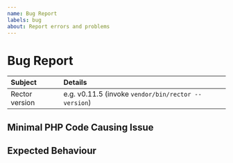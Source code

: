 ```yaml
---
name: Bug Report
labels: bug
about: Report errors and problems
---
```


# Bug Report

<!-- First, thank you for reporting a bug. That takes time and we appreciate that! -->

| Subject        | Details                                                         |
| :------------- | :---------------------------------------------------------------|
| Rector version | e.g. v0.11.5 (invoke `vendor/bin/rector --version`)             |

<!-- Please describe your problem here. -->

## Minimal PHP Code Causing Issue

<!-- Reproduce the issue using https://getrector.org/demo/ and post the URL here. -->

## Expected Behaviour

<!-- How should Rector change the code? Or should Rector skip it? -->
